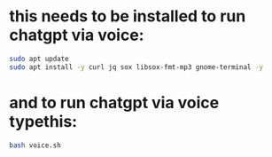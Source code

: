 # this needs to be installed to run chatgpt via voice:

```bash
sudo apt update
sudo apt install -y curl jq sox libsox-fmt-mp3 gnome-terminal -y
```
# and to run chatgpt via voice typethis:
```bash
bash voice.sh
```
